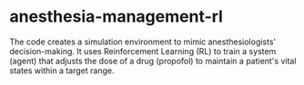 # anesthesia-management-rl
The code creates a simulation environment to mimic anesthesiologists' decision-making. It uses Reinforcement Learning (RL) to train a system (agent) that adjusts the dose of a drug (propofol) to maintain a patient's vital states within a target range.
